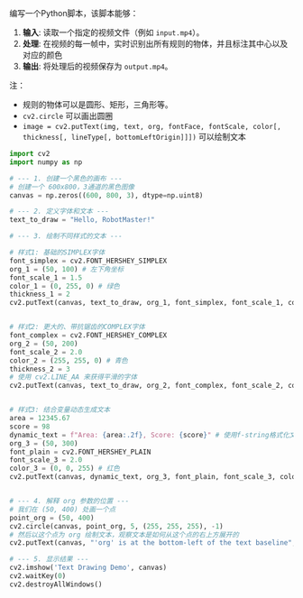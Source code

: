 编写一个Python脚本，该脚本能够：
1.  **输入**: 读取一个指定的视频文件（例如 `input.mp4`）。
2.  **处理**: 在视频的每一帧中，实时识别出所有规则的物体，并且标注其中心以及对应的颜色
3.  **输出**: 将处理后的视频保存为 `output.mp4`。

注：

- 规则的物体可以是圆形、矩形，三角形等。
- `cv2.circle` 可以画出圆圈
- `image = cv2.putText(img, text, org, fontFace, fontScale, color[, thickness[, lineType[, bottomLeftOrigin]]])` 可以绘制文本

```python
import cv2
import numpy as np

# --- 1. 创建一个黑色的画布 ---
# 创建一个 600x800，3通道的黑色图像
canvas = np.zeros((600, 800, 3), dtype=np.uint8)

# --- 2. 定义字体和文本 ---
text_to_draw = "Hello, RobotMaster!"

# --- 3. 绘制不同样式的文本 ---

# 样式1: 基础的SIMPLEX字体
font_simplex = cv2.FONT_HERSHEY_SIMPLEX
org_1 = (50, 100) # 左下角坐标
font_scale_1 = 1.5
color_1 = (0, 255, 0) # 绿色
thickness_1 = 2
cv2.putText(canvas, text_to_draw, org_1, font_simplex, font_scale_1, color_1, thickness_1)


# 样式2: 更大的、带抗锯齿的COMPLEX字体
font_complex = cv2.FONT_HERSHEY_COMPLEX
org_2 = (50, 200)
font_scale_2 = 2.0
color_2 = (255, 255, 0) # 青色
thickness_2 = 3
# 使用 cv2.LINE_AA 来获得平滑的字体
cv2.putText(canvas, text_to_draw, org_2, font_complex, font_scale_2, color_2, thickness_2, cv2.LINE_AA)


# 样式3: 结合变量动态生成文本
area = 12345.67
score = 98
dynamic_text = f"Area: {area:.2f}, Score: {score}" # 使用f-string格式化文本
org_3 = (50, 300)
font_plain = cv2.FONT_HERSHEY_PLAIN
font_scale_3 = 2.0
color_3 = (0, 0, 255) # 红色
cv2.putText(canvas, dynamic_text, org_3, font_plain, font_scale_3, color_3, 1, cv2.LINE_AA)


# --- 4. 解释 org 参数的位置 ---
# 我们在 (50, 400) 处画一个点
point_org = (50, 400)
cv2.circle(canvas, point_org, 5, (255, 255, 255), -1)
# 然后以这个点为 org 绘制文本，观察文本是如何从这个点的右上方展开的
cv2.putText(canvas, "'org' is at the bottom-left of the text baseline", point_org, cv2.FONT_HERSHEY_SIMPLEX, 0.7, (255, 255, 255), 1, cv2.LINE_AA)

# --- 5. 显示结果 ---
cv2.imshow('Text Drawing Demo', canvas)
cv2.waitKey(0)
cv2.destroyAllWindows()

```